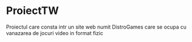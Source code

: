 # ProiectTW
Proiectul care consta intr un site web numit DistroGames care se ocupa cu vanazarea de jocuri video in format fizic
